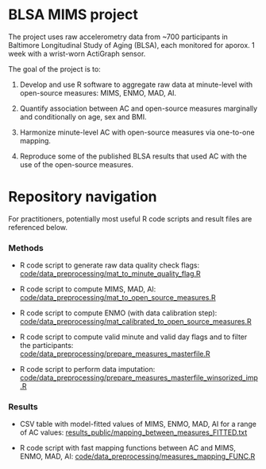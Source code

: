 
<!-- README.md is generated from README.Rmd. Please edit that file -->

# BLSA MIMS project

<!-- badges: start -->
<!-- badges: end -->

The project uses raw accelerometry data from \~700 participants in
Baltimore Longitudinal Study of Aging (BLSA), each monitored for aporox.
1 week with a wrist-worn ActiGraph sensor.

The goal of the project is to:

1.  Develop and use R software to aggregate raw data at minute-level
    with open-source measures: MIMS, ENMO, MAD, AI.

2.  Quantify association between AC and open-source measures marginally
    and conditionally on age, sex and BMI.

3.  Harmonize minute-level AC with open-source measures via one-to-one
    mapping.

4.  Reproduce some of the published BLSA results that used AC with the
    use of the open-source measures.

# Repository navigation

For practitioners, potentially most useful R code scripts and result
files are referenced below.

### Methods

-   R code script to generate raw data quality check flags:
    [code/data\_preprocessing/mat\_to\_minute\_quality\_flag.R](https://github.com/muschellij2/blsa_mims/blob/master/code/data_preprocessing/mat_to_minute_quality_flag.R)

-   R code script to compute MIMS, MAD, AI:
    [code/data\_preprocessing/mat\_to\_open\_source\_measures.R](https://github.com/muschellij2/blsa_mims/blob/master/code/data_preprocessing/mat_to_open_source_measures.R)

-   R code script to compute ENMO (with data calibration step):
    [code/data\_preprocessing/mat\_calibrated\_to\_open\_source\_measures.R](https://github.com/muschellij2/blsa_mims/blob/master/code/data_preprocessing/mat_calibrated_to_open_source_measures.R)

-   R code script to compute valid minute and valid day flags and to
    filter the participants:
    [code/data\_preprocessing/prepare\_measures\_masterfile.R](https://github.com/muschellij2/blsa_mims/blob/master/code/data_preprocessing/prepare_measures_masterfile.R)

-   R code script to perform data imputation:
    [code/data\_preprocessing/prepare\_measures\_masterfile\_winsorized\_imp.R](https://github.com/muschellij2/blsa_mims/blob/master/code/data_preprocessing/prepare_measures_masterfile_winsorized_imp.R)

### Results

-   CSV table with model-fitted values of MIMS, ENMO, MAD, AI for a
    range of AC values:
    [results\_public/mapping\_between\_measures\_FITTED.txt](https://raw.githubusercontent.com/muschellij2/blsa_mims/master/results_public/mapping_between_measures_FITTED.txt)

-   R code script with fast mapping functions between AC and MIMS, ENMO,
    MAD, AI:
    [code/data\_preprocessing/measures\_mapping\_FUNC.R](https://github.com/muschellij2/blsa_mims/blob/master/code/data_preprocessing/measures_mapping_FUNC.R)
